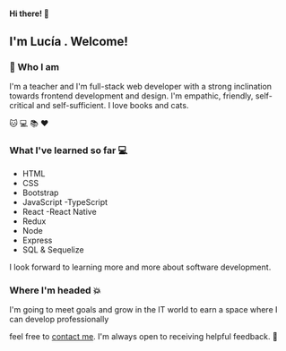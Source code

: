 #### Hi there! :wave:

## I'm Lucía . Welcome!


### :information_desk_person: Who I am

I'm a teacher and I'm full-stack web developer with a strong inclination towards frontend development and design. 
I'm empathic, friendly, self-critical and self-sufficient. I love books and cats.

:cat: :computer: :books: :hearts:      

### What I've learned so far :computer:

- HTML
- CSS
- Bootstrap
- JavaScript
-TypeScript
- React  -React Native
- Redux
- Node 
- Express
- SQL & Sequelize

I look forward to learning more and more about software development.


### Where I'm headed :collision:

I'm going to meet goals and grow in the IT world to earn a space where I can develop professionally


feel free to [contact me](https://www.linkedin.com/in/luciacostamagna). I'm always open to receiving helpful feedback. :wave:
